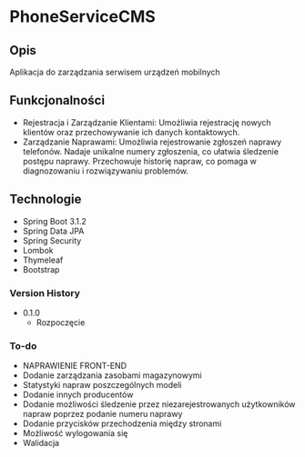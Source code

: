 # PhoneServiceCMS
## Opis
Aplikacja do zarządzania serwisem urządzeń mobilnych
## Funkcjonalności
* Rejestracja i Zarządzanie Klientami: Umożliwia rejestrację nowych klientów oraz przechowywanie ich danych kontaktowych.
* Zarządzanie Naprawami: Umożliwia rejestrowanie zgłoszeń naprawy telefonów. Nadaje unikalne numery zgłoszenia, co ułatwia śledzenie postępu naprawy. Przechowuje historię napraw, co pomaga w diagnozowaniu i rozwiązywaniu problemów.

## Technologie 
* Spring Boot 3.1.2
* Spring Data JPA
* Spring Security
* Lombok
* Thymeleaf
* Bootstrap

### Version History
* 0.1.0
  * Rozpoczęcie

### To-do
* NAPRAWIENIE FRONT-END
* Dodanie zarządzania zasobami magazynowymi
* Statystyki napraw poszczególnych modeli
* Dodanie innych producentów
* Dodanie możliwości śledzenie przez niezarejestrowanych użytkowników napraw poprzez podanie numeru naprawy
* Dodanie przycisków przechodzenia między stronami
* Możliwość wylogowania się
* Walidacja 
